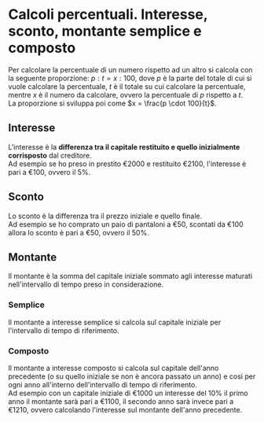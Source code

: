 # Calcoli percentuali. Interesse, sconto, montante semplice e composto

Per calcolare la percentuale di un numero rispetto ad un altro si calcola con la
seguente proporzione: $p : t = x : 100$, dove $p$ è la parte del totale di cui
si vuole calcolare la percentuale, $t$ è il totale su cui calcolare la
percentuale, mentre $x$ è il numero da calcolare, ovvero la percentuale di $p$
rispetto a $t$.\
La proporzione si sviluppa poi come $x = \frac{p \cdot 100}{t}$.

## Interesse

L'interesse è la **differenza tra il capitale restituito e quello inizialmente
corrisposto** dal creditore.\
Ad esempio se ho preso in prestito $€2000$ e restituito $€2100$, l'interesse è
pari a $€100$, ovvero il $5\%$.

## Sconto

Lo sconto è la differenza tra il prezzo iniziale e quello finale.\
Ad esempio se ho comprato un paio di pantaloni a $€50$, scontati da $€100$
allora lo sconto è pari a $€50$, ovvero il $50\%$.

## Montante

Il montante è la somma del capitale iniziale sommato agli interesse maturati
nell'intervallo di tempo preso in considerazione.

### Semplice

Il montante a interesse semplice si calcola sul capitale iniziale per
l'intervallo di tempo di riferimento.

### Composto

Il montante a interesse composto si calcola sul capitale dell'anno precedente (o
su quello iniziale se non è ancora passato un anno) e così per ogni anno
all'interno dell'intervallo di tempo di riferimento.\
Ad esempio con un capitale iniziale di $€1000$ un interesse del $10\%$ il primo
anno il montante sarà pari a $€1100$, il secondo anno sarà invece pari a
$€1210$, ovvero calcolando l'interesse sul montante dell'anno precedente.
